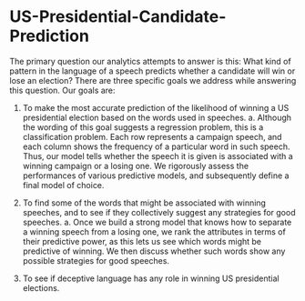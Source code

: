 # US-Presidential-Candidate-Prediction
The primary question our analytics attempts to answer is this: What kind of pattern in the language of a speech
predicts whether a candidate will win or lose an election? There are three specific goals we address while answering
this question. Our goals are:

1. To make the most accurate prediction of the likelihood of winning a US presidential election based on the
words used in speeches.
  a. Although the wording of this goal suggests a regression problem, this is a classification problem.
  Each row represents a campaign speech, and each column shows the frequency of a particular
  word in such speech. Thus, our model tells whether the speech it is given is associated with a
  winning campaign or a losing one. We rigorously assess the performances of various predictive
  models, and subsequently define a final model of choice.

2. To find some of the words that might be associated with winning speeches, and to see if they collectively
suggest any strategies for good speeches.
  a. Once we build a strong model that knows how to separate a winning speech from a losing one, we
  rank the attributes in terms of their predictive power, as this lets us see which words might be
  predictive of winning. We then discuss whether such words show any possible strategies for good
  speeches.

3. To see if deceptive language has any role in winning US presidential elections.
